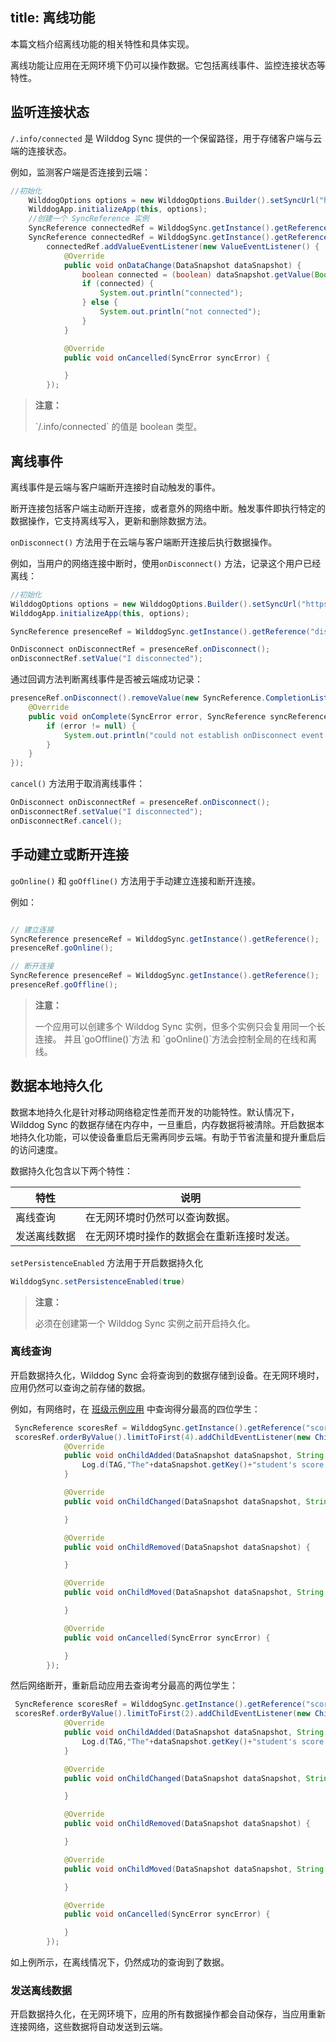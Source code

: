 
title:  离线功能
---

本篇文档介绍离线功能的相关特性和具体实现。

离线功能让应用在无网环境下仍可以操作数据。它包括离线事件、监控连接状态等特性。

## 监听连接状态

`/.info/connected` 是 Wilddog Sync 提供的一个保留路径，用于存储客户端与云端的连接状态。

例如，监测客户端是否连接到云端：

```java
//初始化
    WilddogOptions options = new WilddogOptions.Builder().setSyncUrl("https://<appId>.wilddogio.com").build();
    WilddogApp.initializeApp(this, options);
    //创建一个 SyncReference 实例
    SyncReference connectedRef = WilddogSync.getInstance().getReference(.info/connected);
    SyncReference connectedRef = WilddogSync.getInstance().getReference(".info/connected");
        connectedRef.addValueEventListener(new ValueEventListener() {
            @Override
            public void onDataChange(DataSnapshot dataSnapshot) {
                boolean connected = (boolean) dataSnapshot.getValue(Boolean.class);
                if (connected) {
                    System.out.println("connected");
                } else {
                    System.out.println("not connected");
                }
            }

            @Override
            public void onCancelled(SyncError syncError) {

            }
        });
```
<blockquote class="warning">
  <p><strong>注意：</strong></p>
  `/.info/connected` 的值是 boolean 类型。
</blockquote>


## 离线事件

离线事件是云端与客户端断开连接时自动触发的事件。

断开连接包括客户端主动断开连接，或者意外的网络中断。触发事件即执行特定的数据操作，它支持离线写入，更新和删除数据方法。

`onDisconnect()` 方法用于在云端与客户端断开连接后执行数据操作。

例如，当用户的网络连接中断时，使用`onDisconnect()` 方法，记录这个用户已经离线：

```java
//初始化
WilddogOptions options = new WilddogOptions.Builder().setSyncUrl("https://<appId>.wilddogio.com").build();
WilddogApp.initializeApp(this, options);

SyncReference presenceRef = WilddogSync.getInstance().getReference("disconnectmessage");

OnDisconnect onDisconnectRef = presenceRef.onDisconnect();
onDisconnectRef.setValue("I disconnected");
```

通过回调方法判断离线事件是否被云端成功记录：

```java
presenceRef.onDisconnect().removeValue(new SyncReference.CompletionListener() {
    @Override
    public void onComplete(SyncError error, SyncReference syncReference) {
        if (error != null) {
            System.out.println("could not establish onDisconnect event:" + error.getMessage());
        }
    }
});
```

`cancel()` 方法用于取消离线事件：

```java
OnDisconnect onDisconnectRef = presenceRef.onDisconnect();
onDisconnectRef.setValue("I disconnected");
onDisconnectRef.cancel();
```

## 手动建立或断开连接



`goOnline()` 和 `goOffline()` 方法用于手动建立连接和断开连接。

例如：

```java

// 建立连接
SyncReference presenceRef = WilddogSync.getInstance().getReference();
presenceRef.goOnline();

// 断开连接
SyncReference presenceRef = WilddogSync.getInstance().getReference();
presenceRef.goOffline();
```

<blockquote class="warning">
  <p><strong>注意：</strong></p>
  一个应用可以创建多个 Wilddog Sync 实例，但多个实例只会复用同一个长连接。 并且`goOffline()`方法 和 `goOnline()`方法会控制全局的在线和离线。
</blockquote>


## 数据本地持久化

数据本地持久化是针对移动网络稳定性差而开发的功能特性。默认情况下，Wilddog Sync 的数据存储在内存中，一旦重启，内存数据将被清除。开启数据本地持久化功能，可以使设备重启后无需再同步云端。有助于节省流量和提升重启后的访问速度。

数据持久化包含以下两个特性：

| 特性     | 说明                    |
| ------ | --------------------- |
| 离线查询   | 在无网环境时仍然可以查询数据。       |
| 发送离线数据 | 在无网环境时操作的数据会在重新连接时发送。 |

`setPersistenceEnabled` 方法用于开启数据持久化

```java
WilddogSync.setPersistenceEnabled(true)
```

<blockquote class="warning">
  <p><strong>注意：</strong></p>
  必须在创建第一个 Wilddog Sync 实例之前开启持久化。
</blockquote>


### 离线查询

开启数据持久化，Wilddog Sync 会将查询到的数据存储到设备。在无网环境时，应用仍然可以查询之前存储的数据。

例如，有网络时，在 [班级示例应用](https://class-demo.wilddogio.com/) 中查询得分最高的四位学生：

```java
 SyncReference scoresRef = WilddogSync.getInstance().getReference("scores");
 scoresRef.orderByValue().limitToFirst(4).addChildEventListener(new ChildEventListener() {
            @Override
            public void onChildAdded(DataSnapshot dataSnapshot, String s) {
                Log.d(TAG,"The"+dataSnapshot.getKey()+"student's score is"+dataSnapshot.getValue());
            }

            @Override
            public void onChildChanged(DataSnapshot dataSnapshot, String s) {

            }

            @Override
            public void onChildRemoved(DataSnapshot dataSnapshot) {

            }

            @Override
            public void onChildMoved(DataSnapshot dataSnapshot, String s) {

            }

            @Override
            public void onCancelled(SyncError syncError) {

            }
        });
```

然后网络断开，重新启动应用去查询考分最高的两位学生：

```java
 SyncReference scoresRef = WilddogSync.getInstance().getReference("scores");
 scoresRef.orderByValue().limitToFirst(2).addChildEventListener(new ChildEventListener() {
            @Override
            public void onChildAdded(DataSnapshot dataSnapshot, String s) {
                Log.d(TAG,"The"+dataSnapshot.getKey()+"student's score is"+dataSnapshot.getValue());
            }

            @Override
            public void onChildChanged(DataSnapshot dataSnapshot, String s) {

            }

            @Override
            public void onChildRemoved(DataSnapshot dataSnapshot) {

            }

            @Override
            public void onChildMoved(DataSnapshot dataSnapshot, String s) {

            }

            @Override
            public void onCancelled(SyncError syncError) {

            }
        });
```

如上例所示，在离线情况下，仍然成功的查询到了数据。

### 发送离线数据

开启数据持久化，在无网环境下，应用的所有数据操作都会自动保存，当应用重新连接网络，这些数据将自动发送到云端。